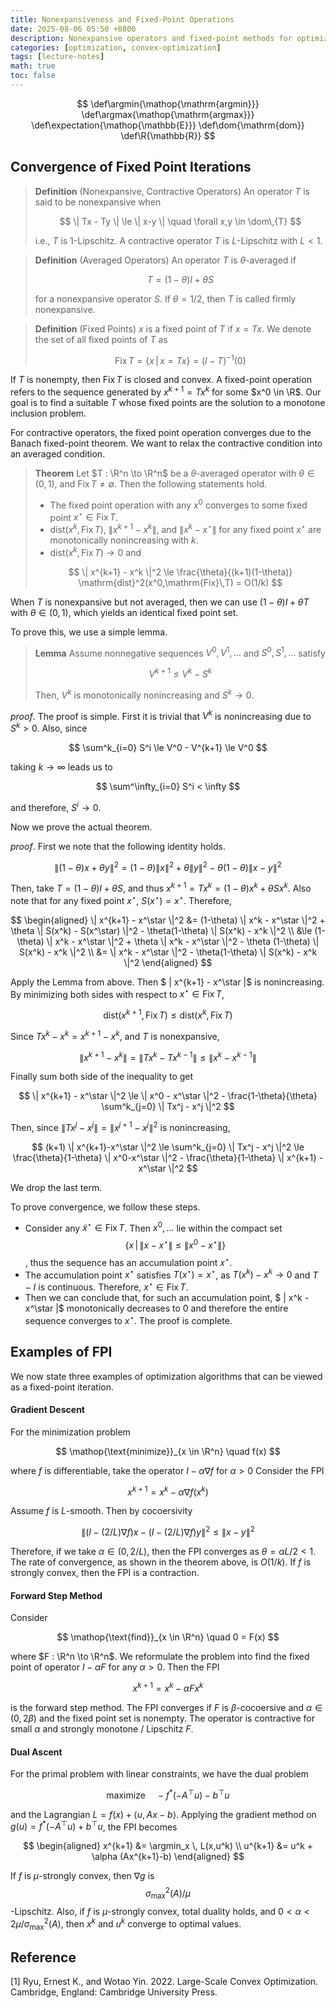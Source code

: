 ```yaml
---
title: Nonexpansiveness and Fixed-Point Operations
date: 2025-08-06 05:50 +0800
description: Nonexpansive operators and fixed-point methods for optimization.
categories: [optimization, convex-optimization]
tags: [lecture-notes]
math: true
toc: false
---
```


$$
    \def\argmin{\mathop{\mathrm{argmin}}}
    \def\argmax{\mathop{\mathrm{argmax}}}
    \def\expectation{\mathop{\mathbb{E}}}
    \def\dom{\mathrm{dom}}
    \def\R{\mathbb{R}}
$$

## Convergence of Fixed Point Iterations

> **Definition** (Nonexpansive, Contractive Operators) An operator $T$ is said to be nonexpansive when
>
> $$
\| Tx - Ty \| \le \| x-y \| \quad \forall x,y \in \dom\,{T}
> $$
>
> i.e., $T$ is 1-Lipschitz. A contractive operator $T$ is $L$-Lipschitz with $L < 1$.

> **Definition** (Averaged Operators) An operator $T$ is $\theta$-averaged if
>
> $$
T = (1-\theta)I + \theta S
> $$
>
> for a nonexpansive operator $S$. If $\theta = 1/2$, then $T$ is called firmly nonexpansive.

> **Definition** (Fixed Points) $x$ is a fixed point of $T$ if $x = Tx$. We denote the set of all fixed points of $T$ as
>
> $$
\mathrm{Fix}\,T = \{ x \, | \, x = Tx \} = (I-T)^{-1}(0)
> $$

If $T$ is nonempty, then $\mathrm{Fix}\,T$ is closed and convex. A fixed-point operation refers to the sequence generated by $x^{k+1} =Tx^{k}$ for some $x^0 \in \R$. Our goal is to find a suitable $T$ whose fixed points are the solution to a monotone inclusion problem.

For contractive operators, the fixed point operation converges due to the Banach fixed-point theorem. We want to relax the contractive condition into an averaged condition.

> **Theorem** Let $T : \R^n \to \R^n$ be a $\theta$-averaged operator with $\theta \in (0,1)$, and $\mathrm{Fix}\,T \ne \emptyset$. Then the following statements hold.
> - The fixed point operation with any $x^0$ converges to some fixed point $x^\star \in \mathrm{Fix}\,T$. 
> - $\mathrm{dist}(x^k, \mathrm{Fix}\,T)$, $\| x^{k+1}-x^k \|$, and $\| x^k - x^\star \|$ for any fixed point $x^\star$ are monotonically nonincreasing with $k$.
> - $\mathrm{dist}(x^k, \mathrm{Fix}\,T) \to 0$ and 
> 
> $$
\| x^{k+1} - x^k \|^2 \le \frac{\theta}{(k+1)(1-\theta)} \mathrm{dist}^2(x^0,\mathrm{Fix}\,T) = O(1/k)
> $$

When $T$ is nonexpansive but not averaged, then we can use $(1-\theta) I + \theta T$ with $\theta \in (0,1)$, which yields an identical fixed point set.

To prove this, we use a simple lemma.

> **Lemma** Assume nonnegative sequences $V^0,V^1,\dots$ and $S^0,S^1,\dots$ satisfy
>
> $$
V^{k+1} \le V^k - S^k
> $$
>
> Then, $V^k$ is monotonically nonincreasing and $S^k \to 0$.

_proof_. The proof is simple. First it is trivial that $V^k$ is nonincreasing due to $S^k > 0$. Also, since

$$
\sum^k_{i=0} S^i \le V^0 - V^{k+1} \le V^0
$$

taking $k \to \infty$ leads us to

$$
\sum^\infty_{i=0} S^i < \infty
$$

and therefore, $S^i \to 0$. 

Now we prove the actual theorem.

_proof_. First we note that the following identity holds.

$$
\| (1-\theta) x + \theta y \|^2 = (1-\theta) \| x \|^2 + \theta \| y \|^2 - \theta(1-\theta) \| x-y \|^2
$$

Then, take $T = (1-\theta)I + \theta S$, and thus $x^{k+1} = Tx^k = (1-\theta)x^k + \theta Sx^k$. Also note that for any fixed point $x^\star$, $S(x^\star) = x^\star$. Therefore,

$$
\begin{aligned}
\| x^{k+1} - x^\star \|^2 &= (1-\theta) \| x^k - x^\star \|^2 + \theta \| S(x^k) - S(x^\star) \|^2 - \theta(1-\theta) \| S(x^k) - x^k \|^2 \\
&\le (1-\theta) \| x^k - x^\star \|^2 + \theta \| x^k - x^\star \|^2 - \theta (1-\theta) \| S(x^k) - x^k \|^2 \\
&= \| x^k - x^\star \|^2 - \theta(1-\theta) \| S(x^k) - x^k \|^2
\end{aligned}
$$

Apply the Lemma from above. Then $ \| x^{k+1} - x^\star \|$ is nonincreasing. By minimizing both sides with respect to $x^\star \in \mathrm{Fix}\,T$,

$$
\mathrm{dist}(x^{k+1},\mathrm{Fix}\,T) \le \mathrm{dist}(x^k,\mathrm{Fix}\,T)
$$

Since $Tx^k - x^k = x^{k+1} - x^k$, and $T$ is nonexpansive,

$$
\| x^{k+1}-x^k \| = \| Tx^k-Tx^{k-1} \| \le \| x^k-x^{k-1} \|
$$


Finally sum both side of the inequality to get

$$
\| x^{k+1} - x^\star \|^2 \le \| x^0 - x^\star \|^2 - \frac{1-\theta}{\theta} \sum^k_{j=0} \| Tx^j - x^j \|^2
$$

Then, since $\| Tx^j - x^j \| = \| x^{j+1}-x^j \|^2$ is nonincreasing,

$$
(k+1) \| x^{k+1}-x^\star \|^2 \le \sum^k_{j=0} \| Tx^j - x^j \|^2 \le \frac{\theta}{1-\theta} \| x^0-x^\star \|^2  - \frac{\theta}{1-\theta} \| x^{k+1} - x^\star \|^2
$$

We drop the last term. 

To prove convergence, we follow these steps.
- Consider any $\tilde{x}^\star \in \mathrm{Fix}\,T$. Then $x^0,\dots$ lie within the compact set 
$$\{ x \, | \, \| x-x^\star \| \le \| x^0-x^\star \| \}$$
, thus the sequence has an accumulation point $x^\star$.
- The accumulation point $x^\star$ satisfies $T(x^\star) = x^\star$, as $T(x^k) - x^k \to 0$ and $T-I$ is continuous. Therefore, $x^\star \in \mathrm{Fix}\,T$.
- Then we can conclude that, for such an accumulation point, $ \| x^k - x^\star \|$ monotonically decreases to 0 and therefore the entire sequence converges to $x^\star$.
The proof is complete.

## Examples of FPI

We now state three examples of optimization algorithms that can be viewed as a fixed-point iteration.

#### Gradient Descent

For the minimization problem

$$
\mathop{\text{minimize}}_{x \in \R^n} \quad f(x)
$$

where $f$ is differentiable, take the operator $I - \alpha \nabla f$ for $\alpha >0$ Consider the FPI

$$
x^{k+1} = x^k - \alpha \nabla f(x^k)
$$

Assume $f$ is $L$-smooth. Then by cocoersivity

$$
\| (I - (2/L)\nabla f)x - (I - (2/L) \nabla f)y \|^2 \le \| x-y \|^2
$$

Therefore, if we take $\alpha \in (0,2/L)$, then the FPI converges as $\theta = \alpha L/2 < 1$. The rate of convergence, as shown in the theorem above, is $O(1/k)$. If $f$ is strongly convex, then the FPI is a contraction.

#### Forward Step Method

Consider

$$
\mathop{\text{find}}_{x \in \R^n} \quad 0 = F(x)
$$

where $F : \R^n \to \R^n$. We reformulate the problem into find the fixed point of operator $I - \alpha F$ for any $\alpha >0$. Then the FPI

$$
x^{k+1} = x^k - \alpha Fx^k
$$

is the forward step method. The FPI converges if $F$ is $\beta$-cocoersive and $\alpha \in (0,2\beta)$ and the fixed point set is nonempty. The operator is contractive for small $\alpha$ and strongly monotone / Lipschitz $F$.

#### Dual Ascent

For the primal problem with linear constraints, we have the dual problem

$$
\text{maximize} \quad -f^* (-A^\top u) - b^\top u
$$

and the Lagrangian $L = f(x) + \langle u, Ax-b \rangle$. Applying the gradient method on $g(u) = f^* (-A^\top u) + b^\top u$, the FPI becomes

$$
\begin{aligned}
x^{k+1} &= \argmin_x \, L(x,u^k) \\
u^{k+1} &= u^k + \alpha (Ax^{k+1}-b)
\end{aligned}
$$

If $f$ is $\mu$-strongly convex, then $\nabla g$ is 
$$
\sigma^2_{\text{max}}(A)/\mu
$$
-Lipschitz. Also, if $f$ is $\mu$-strongly convex, total duality holds, and $0 < \alpha < 2\mu/\sigma^2_{\text{max}}(A)$, then $x^k$ and $u^k$ converge to optimal values.

## Reference
[1] Ryu, Ernest K., and Wotao Yin. 2022. Large-Scale Convex Optimization. Cambridge, England: Cambridge University Press.